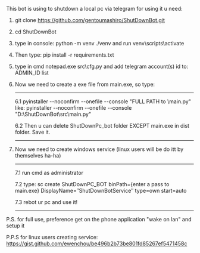 
This bot is using to shutdown a local pc via telegram for using it u need:

1) git clone https://github.com/gentoumashiro/ShutDownBot.git
2) cd ShutDownBot
3) type in console: python -m venv ./venv and run venv\scripts\activate
4) Then type: pip install -r requirements.txt
5) type in cmd notepad.exe src\cfg.py and add telegram account(s) id to: ADMIN_ID list
6) Now we need to create a exe file from main.exe, so type:
	____________________________
	6.1 pyinstaller --noconfirm --onefile --console "FULL PATH to \main.py"
	like: pyinstaller --noconfirm --onefile --console "D:\ShutDownBot\src\main.py"

	6.2 Then u can delete ShutDownPc_bot folder EXCEPT main.exe in dist folder. Save it.
	____________________________

7) Now we need to create windows service (linux users will be do itt by themselves ha-ha)
	____________________________
	7.1 run cmd as administrator
	
	7.2 type: sc create ShutDownPC_BOT binPath={enter a pass to main.exe} DisplayName=″ShutDownBotService″ type=own start=auto
	
	7.3 rebot ur pc and use it!
	____________________________

P.S. for full use, preference get on the phone application "wake on lan" and setup it

P.P.S for linux users creating service: https://gist.github.com/ewenchou/be496b2b73be801fd85267ef5471458c
